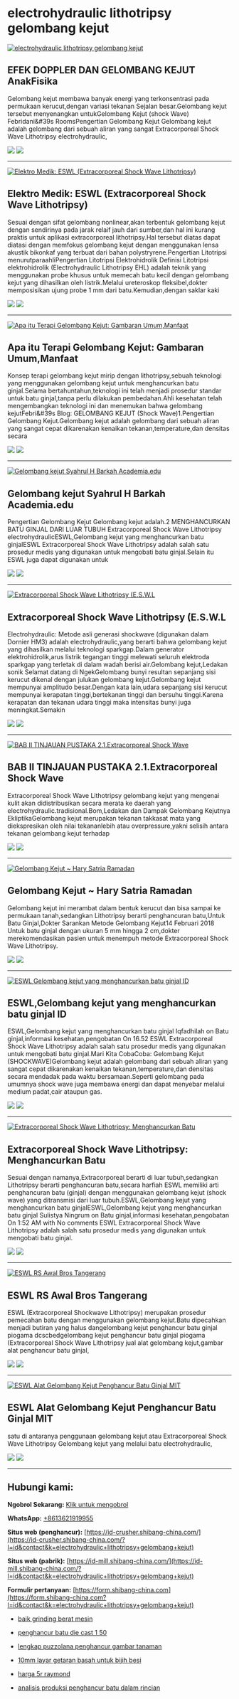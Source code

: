 # electrohydraulic lithotripsy gelombang kejut

<a href="https://swt.shibang-china.com/?l=id&img&k=electrohydraulic+lithotripsy+gelombang+kejut" target="_blank">![electrohydraulic lithotripsy gelombang kejut](http://static.shibang-china.com/all-800x300/43.jpg)</a>

## EFEK DOPPLER DAN GELOMBANG KEJUT AnakFisika
Gelombang kejut membawa banyak energi yang terkonsentrasi pada permukaan kerucut,dengan variasi tekanan Sejalan besar.Gelombang kejut tersebut menyenangkan untukGelombang Kejut (shock Wave) Febridani&#39s RoomsPengertian Gelombang Kejut Gelombang kejut adalah gelombang dari sebuah aliran yang sangat Extracorporeal Shock Wave Lithotripsy electrohydraulic,


<a href="https://whatsapp.shibangsoft.com/WhatsApp.php" target="_blank" title="WhatsApp">![](http://static.shibang-china.com/icon/whatsapp.png)</a> <a href="https://swt.shibang-china.com/?l=id&icon&k=electrohydraulic+lithotripsy+gelombang+kejut" target="_blank">![](http://static.shibang-china.com/icon/chat-id.png)</a>

---

<a href="https://swt.shibang-china.com/?l=id&img&k=electrohydraulic+lithotripsy+gelombang+kejut" target="_blank">![Elektro Medik: ESWL (Extracorporeal Shock Wave Lithotripsy)](http://static.shibang-china.com/all-800x300/90.jpg)</a>

## Elektro Medik: ESWL (Extracorporeal Shock Wave Lithotripsy)
Sesuai dengan sifat gelombang nonlinear,akan terbentuk gelombang kejut dengan sendirinya pada jarak relaif jauh dari sumber,dan hal ini kurang praktis untuk aplikasi extracorporeal lithotripsy.Hal tersebut diatas dapat diatasi dengan memfokus gelombang kejut dengan menggunakan lensa akustik bikonkaf yang terbuat dari bahan polystryrene.Pengertian Litotripsi menurutparaahliPengertian Litotripsi Elektrohidrolik Definisi Litotripsi elektrohidrolik (Electrohydraulic Lithotripsy EHL) adalah teknik yang menggunakan probe khusus untuk memecah batu kecil dengan gelombang kejut yang dihasilkan oleh listrik.Melalui ureteroskop fleksibel,dokter memposisikan ujung probe 1 mm dari batu.Kemudian,dengan saklar kaki


<a href="https://whatsapp.shibangsoft.com/WhatsApp.php" target="_blank" title="WhatsApp">![](http://static.shibang-china.com/icon/whatsapp.png)</a> <a href="https://swt.shibang-china.com/?l=id&icon&k=electrohydraulic+lithotripsy+gelombang+kejut" target="_blank">![](http://static.shibang-china.com/icon/chat-id.png)</a>

---

<a href="https://swt.shibang-china.com/?l=id&img&k=electrohydraulic+lithotripsy+gelombang+kejut" target="_blank">![Apa itu Terapi Gelombang Kejut: Gambaran Umum,Manfaat](http://static.shibang-china.com/all-800x300/996.jpg)</a>

## Apa itu Terapi Gelombang Kejut: Gambaran Umum,Manfaat
Konsep terapi gelombang kejut mirip dengan lithotripsy,sebuah teknologi yang menggunakan gelombang kejut untuk menghancurkan batu ginjal.Selama bertahuntahun,teknologi ini telah menjadi prosedur standar untuk batu ginjal,tanpa perlu dilakukan pembedahan.Ahli kesehatan telah mengembangkan teknologi ini dan menemukan bahwa gelombang kejutFebri&#39s Blog: GELOMBANG KEJUT (Shock Wave)1.Pengertian Gelombang Kejut.Gelombang kejut adalah gelombang dari sebuah aliran yang sangat cepat dikarenakan kenaikan tekanan,temperature,dan densitas secara


<a href="https://whatsapp.shibangsoft.com/WhatsApp.php" target="_blank" title="WhatsApp">![](http://static.shibang-china.com/icon/whatsapp.png)</a> <a href="https://swt.shibang-china.com/?l=id&icon&k=electrohydraulic+lithotripsy+gelombang+kejut" target="_blank">![](http://static.shibang-china.com/icon/chat-id.png)</a>

---

<a href="https://swt.shibang-china.com/?l=id&img&k=electrohydraulic+lithotripsy+gelombang+kejut" target="_blank">![Gelombang kejut Syahrul H Barkah Academia.edu](http://static.shibang-china.com/all-800x300/1090.jpg)</a>

## Gelombang kejut Syahrul H Barkah Academia.edu
Pengertian Gelombang Kejut Gelombang kejut adalah.2 MENGHANCURKAN BATU GINJAL DARI LUAR TUBUH Extracorporeal Shock Wave Lithotripsy electrohydraulicESWL,Gelombang kejut yang menghancurkan batu ginjalESWL Extracorporeal Shock Wave Lithotripsy adalah salah satu prosedur medis yang digunakan untuk mengobati batu ginjal.Selain itu ESWL juga dapat digunakan untuk


<a href="https://whatsapp.shibangsoft.com/WhatsApp.php" target="_blank" title="WhatsApp">![](http://static.shibang-china.com/icon/whatsapp.png)</a> <a href="https://swt.shibang-china.com/?l=id&icon&k=electrohydraulic+lithotripsy+gelombang+kejut" target="_blank">![](http://static.shibang-china.com/icon/chat-id.png)</a>

---

<a href="https://swt.shibang-china.com/?l=id&img&k=electrohydraulic+lithotripsy+gelombang+kejut" target="_blank">![Extracorporeal Shock Wave Lithotripsy (E.S.W.L](http://static.shibang-china.com/all-800x300/740.jpg)</a>

## Extracorporeal Shock Wave Lithotripsy (E.S.W.L
Electrohydraulic: Metode asli generasi shockwave (digunakan dalam Dornier HM3) adalah electrohydraulic,yang berarti bahwa gelombang kejut yang dihasilkan melalui teknologi sparkgap.Dalam generator elektrohidrolik,arus listrik tegangan tinggi melewati seluruh elektroda sparkgap yang terletak di dalam wadah berisi air.Gelombang kejut,Ledakan sonik Selamat datang di NgekGelombang bunyi resultan sepanjang sisi kerucut dikenal dengan julukan gelombang kejut.Gelombang kejut mempunyai amplitudo besar.Dengan kata lain,udara sepanjang sisi kerucut mempunyai kerapatan tinggi,bertekanan tinggi dan bersuhu tinggi.Karena kerapatan dan tekanan udara tinggi maka intensitas bunyi juga meningkat.Semakin


<a href="https://whatsapp.shibangsoft.com/WhatsApp.php" target="_blank" title="WhatsApp">![](http://static.shibang-china.com/icon/whatsapp.png)</a> <a href="https://swt.shibang-china.com/?l=id&icon&k=electrohydraulic+lithotripsy+gelombang+kejut" target="_blank">![](http://static.shibang-china.com/icon/chat-id.png)</a>

---

<a href="https://swt.shibang-china.com/?l=id&img&k=electrohydraulic+lithotripsy+gelombang+kejut" target="_blank">![BAB II TINJAUAN PUSTAKA 2.1.Extracorporeal Shock Wave](http://static.shibang-china.com/all-800x300/1155.jpg)</a>

## BAB II TINJAUAN PUSTAKA 2.1.Extracorporeal Shock Wave
Extracorporeal Shock Wave Lithotripsy gelombang kejut yang mengenai kulit akan didistribusikan secara merata ke daerah yang electrohydraulic.tradisional.Bom,Ledakan dan Dampak Gelombang Kejutnya EkliptikaGelombang kejut merupakan tekanan takkasat mata yang diekspresikan oleh nilai tekananlebih atau overpressure,yakni selisih antara tekanan gelombang kejut terhadap


<a href="https://whatsapp.shibangsoft.com/WhatsApp.php" target="_blank" title="WhatsApp">![](http://static.shibang-china.com/icon/whatsapp.png)</a> <a href="https://swt.shibang-china.com/?l=id&icon&k=electrohydraulic+lithotripsy+gelombang+kejut" target="_blank">![](http://static.shibang-china.com/icon/chat-id.png)</a>

---

<a href="https://swt.shibang-china.com/?l=id&img&k=electrohydraulic+lithotripsy+gelombang+kejut" target="_blank">![Gelombang Kejut ~ Hary Satria Ramadan](http://static.shibang-china.com/all-800x300/596.jpg)</a>

## Gelombang Kejut ~ Hary Satria Ramadan
Gelombang kejut ini merambat dalam bentuk kerucut dan bisa sampai ke permukaan tanah,sedangkan Lithotripsy berarti penghancuran batu,Untuk Batu Ginjal,Dokter Sarankan Metode Gelombang Kejut14 Februari 2018 Untuk batu ginjal dengan ukuran 5 mm hingga 2 cm,dokter merekomendasikan pasien untuk menempuh metode Extracorporeal Shock Wave Lithotripsy.


<a href="https://whatsapp.shibangsoft.com/WhatsApp.php" target="_blank" title="WhatsApp">![](http://static.shibang-china.com/icon/whatsapp.png)</a> <a href="https://swt.shibang-china.com/?l=id&icon&k=electrohydraulic+lithotripsy+gelombang+kejut" target="_blank">![](http://static.shibang-china.com/icon/chat-id.png)</a>

---

<a href="https://swt.shibang-china.com/?l=id&img&k=electrohydraulic+lithotripsy+gelombang+kejut" target="_blank">![ESWL,Gelombang kejut yang menghancurkan batu ginjal ID](http://static.shibang-china.com/all-800x300/1464.jpg)</a>

## ESWL,Gelombang kejut yang menghancurkan batu ginjal ID
ESWL,Gelombang kejut yang menghancurkan batu ginjal Iqfadhilah on Batu ginjal,informasi kesehatan,pengobatan On 16.52 ESWL Extracorporeal Shock Wave Lithotripsy adalah salah satu prosedur medis yang digunakan untuk mengobati batu ginjal.Mari Kita CobaCoba: Gelombang Kejut (SHOCKWAVE)Gelombang kejut adalah gelombang dari sebuah aliran yang sangat cepat dikarenakan kenaikan tekanan,temperature,dan densitas secara mendadak pada waktu bersamaan.Seperti gelombang pada umumnya shock wave juga membawa energi dan dapat menyebar melalui medium padat,cair ataupun gas.


<a href="https://whatsapp.shibangsoft.com/WhatsApp.php" target="_blank" title="WhatsApp">![](http://static.shibang-china.com/icon/whatsapp.png)</a> <a href="https://swt.shibang-china.com/?l=id&icon&k=electrohydraulic+lithotripsy+gelombang+kejut" target="_blank">![](http://static.shibang-china.com/icon/chat-id.png)</a>

---

<a href="https://swt.shibang-china.com/?l=id&img&k=electrohydraulic+lithotripsy+gelombang+kejut" target="_blank">![Extracorporeal Shock Wave Lithotripsy: Menghancurkan Batu](http://static.shibang-china.com/all-800x300/854.jpg)</a>

## Extracorporeal Shock Wave Lithotripsy: Menghancurkan Batu
Sesuai dengan namanya,Extracorporeal berarti di luar tubuh,sedangkan Lithotripsy berarti penghancuran batu,secara harfiah ESWL memiliki arti penghancuran batu (ginjal) dengan menggunakan gelombang kejut (shock wave) yang ditransmisi dari luar tubuh.ESWL,Gelombang kejut yang menghancurkan batu ginjalESWL,Gelombang kejut yang menghancurkan batu ginjal Sulistya Ningrum on Batu ginjal,informasi kesehatan,pengobatan On 1:52 AM with No comments ESWL Extracorporeal Shock Wave Lithotripsy adalah salah satu prosedur medis yang digunakan untuk mengobati batu ginjal.


<a href="https://whatsapp.shibangsoft.com/WhatsApp.php" target="_blank" title="WhatsApp">![](http://static.shibang-china.com/icon/whatsapp.png)</a> <a href="https://swt.shibang-china.com/?l=id&icon&k=electrohydraulic+lithotripsy+gelombang+kejut" target="_blank">![](http://static.shibang-china.com/icon/chat-id.png)</a>

---

<a href="https://swt.shibang-china.com/?l=id&img&k=electrohydraulic+lithotripsy+gelombang+kejut" target="_blank">![ESWL RS Awal Bros Tangerang](http://static.shibang-china.com/all-800x300/515.jpg)</a>

## ESWL RS Awal Bros Tangerang
ESWL (Extracorporeal Shockwave Lithotripsy) merupakan prosedur pemecahan batu dengan menggunakan gelombang kejut.Batu dipecahkan menjadi butiran yang halus dangelombang kejut penghancur batu ginjal piogama dcscbedgelombang kejut penghancur batu ginjal piogama (Extracorporeal Shock Wave Lithotripsy jual alat gelombang kejut,gambar alat penghancur batu ginjal,


<a href="https://whatsapp.shibangsoft.com/WhatsApp.php" target="_blank" title="WhatsApp">![](http://static.shibang-china.com/icon/whatsapp.png)</a> <a href="https://swt.shibang-china.com/?l=id&icon&k=electrohydraulic+lithotripsy+gelombang+kejut" target="_blank">![](http://static.shibang-china.com/icon/chat-id.png)</a>

---

<a href="https://swt.shibang-china.com/?l=id&img&k=electrohydraulic+lithotripsy+gelombang+kejut" target="_blank">![ESWL Alat Gelombang Kejut Penghancur Batu Ginjal MIT](http://static.shibang-china.com/all-800x300/509.jpg)</a>

## ESWL Alat Gelombang Kejut Penghancur Batu Ginjal MIT
satu di antaranya penggunaan gelombang kejut atau Extracorporeal Shock Wave Lithotripsy Gelombang kejut yang melalui batu electrohydraulic,

<a href="https://whatsapp.shibangsoft.com/WhatsApp.php" target="_blank" title="WhatsApp">![](http://static.shibang-china.com/icon/whatsapp.png)</a> <a href="https://swt.shibang-china.com/?l=id&icon&k=electrohydraulic+lithotripsy+gelombang+kejut" target="_blank">![](http://static.shibang-china.com/icon/chat-id.png)</a>

---
## Hubungi kami:

**Ngobrol Sekarang:** [Klik untuk mengobrol](https://swt.shibang-china.com?l=id&contact&k=electrohydraulic+lithotripsy+gelombang+kejut)

**WhatsApp:**  [+8613621919955](https://whatsapp.shibangsoft.com/WhatsApp.php)

**Situs web (penghancur):** [https://id-crusher.shibang-china.com/](https://id-crusher.shibang-china.com/?l=id&contact&k=electrohydraulic+lithotripsy+gelombang+kejut)

**Situs web (pabrik):** [https://id-mill.shibang-china.com/](https://id-mill.shibang-china.com/?l=id&contact&k=electrohydraulic+lithotripsy+gelombang+kejut)

**Formulir pertanyaan:** [https://form.shibang-china.com](https://form.shibang-china.com?l=id&contact&k=electrohydraulic+lithotripsy+gelombang+kejut)

* [baik grinding berat mesin](../47/baik%20grinding%20berat%20mesin.md)

* [penghancur batu die cast 1 50](../48/penghancur%20batu%20die%20cast%201%2050.md)

* [lengkap puzzolana penghancur gambar tanaman](../44/lengkap%20puzzolana%20penghancur%20gambar%20tanaman.md)

* [10mm layar getaran basah untuk bijih besi](../43/10mm%20layar%20getaran%20basah%20untuk%20bijih%20besi.md)

* [harga 5r raymond](../43/harga%205r%20raymond.md)

* [analisis produksi penghancur batu dalam rincian](../42/analisis%20produksi%20penghancur%20batu%20dalam%20rincian.md)